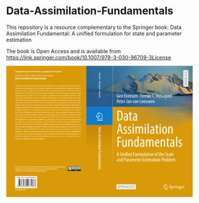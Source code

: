 # Data-Assimilation-Fundamentals

This repository is a resource complementary to the Springer book: Data Assimilation Fundamental: A unified formulation for state and parameter estimation

The book is Open Access and is available from 
<a href="https://link.springer.com/book/10.1007/978-3-030-96709-3">https://link.springer.com/book/10.1007/978-3-030-96709-3License</a>

<p align="center">
<img src="pics/bookcover.png" width="800"> 
</p>

